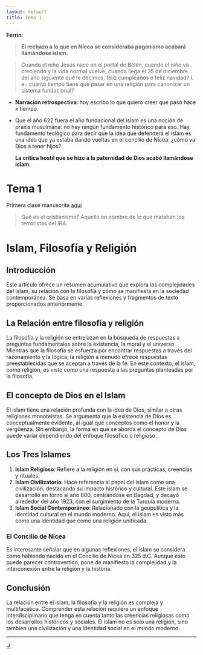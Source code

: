 ```yaml
---
layout: default
title: Tema 1
---
```


**Ferrín**:
> **El rechazo a lo que en Nicea se consideraba paganismo acabará llamándose islam.**

>Cuando el niño Jesús nace en el portal de Belén, cuando el niño va creciendo y la vida normal vuelve; cuando llega el 25 de diciembre del año siguiente qué le decimos, feliz cumpleaños o feliz navidad? I. e.: cuánto tiempo tiene que pasar en una religión para canonizar un sistema fundacional?

* **Narración retrospectiva**: hoy escribo lo que quiero creer que pasó hace x tiempo. 


* Que el año 622 fuera el año fundacional del islam es una noción de praxis musulmana: no hay ningún fundamento histórico para eso. Hay fundamento teológico para decir que la idea que defenderá el islam es una idea que ya estaba dando vueltas en el concilio de Nicea: ¿cómo va Dios a tener hijos? 

    **La crítica hostil que se hizo a la paternidad de Dios acabó llamándose islam.**

# Tema 1

Primera clase manuscrita [aquí](https://dh4ih.github.io/mcr1/islam/apuntes/historiadelislam.pdf)


> Qué es el cristianismo? Aquello en nombre de lo que mataban los terroristas del IRA.
>
> 
# Islam, Filosofía y Religión

## Introducción

Este artículo ofrece un resumen acumulativo que explora las complejidades del islam, su relación con la filosofía y cómo se manifiesta en la sociedad contemporánea. Se basa en varias reflexiones y fragmentos de texto proporcionados anteriormente.

## La Relación entre filosofía y religión

La filosofía y la religión se entrelazan en la búsqueda de respuestas a preguntas fundamentales sobre la existencia, la moral y el universo. Mientras que la filosofía se esfuerza por encontrar respuestas a través del razonamiento y la lógica, la religión a menudo ofrece respuestas preestablecidas que se aceptan a través de la fe. En este contexto, el islam, como religión, es visto como una respuesta a las preguntas planteadas por la filosofía.

## El concepto de Dios en el Islam

El islam tiene una relación profunda con la idea de Dios, similar a otras religiones monoteístas. Se argumenta que la existencia de Dios es conceptualmente evidente, al igual que conceptos como el honor y la vergüenza. Sin embargo, la forma en que se aborda el concepto de Dios puede variar dependiendo del enfoque filosófico o religioso.

## Los Tres Islames

1. **Islam Religioso**: Refiere a la religión en sí, con sus prácticas, creencias y rituales.
2. **Islam Civilizatorio**: Hace referencia al papel del islam como una civilización, destacando su impacto histórico y cultural. Este islam se desarrolló en torno al año 800, centrándose en Bagdad, y decayó alrededor del año 1923, con el surgimiento de la Turquía moderna.
3. **Islam Social Contemporáneo**: Relacionado con la geopolítica y la identidad cultural en el mundo moderno. Aquí, el islam es visto más como una identidad que como una religión unificada.

### El Concilio de Nicea

Es interesante señalar que en algunas reflexiones, el islam se considera como habiendo nacido en el Concilio de Nicea en 325 d.C. Aunque esto puede parecer controvertido, pone de manifiesto la complejidad y la interconexión entre la religión y la historia.

## Conclusión

La relación entre el islam, la filosofía y la religión es compleja y multifacética. Comprender esta relación requiere un enfoque interdisciplinario que tenga en cuenta tanto las creencias religiosas como los desarrollos históricos y sociales. El islam no es solo una religión, sino también una civilización y una identidad social en el mundo moderno.




---

[↲](../)
